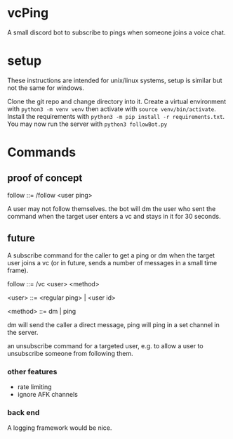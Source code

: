 # vcPing
A small discord bot to subscribe to pings when someone joins a voice chat.

# setup

These instructions are intended for unix/linux systems, setup is similar but not the same for windows.  

Clone the git repo and change directory into it.  Create a virtual environment with `python3 -m venv venv` then activate with `source venv/bin/activate`.  Install the requirements with `python3 -m pip install -r requirements.txt`.  You may now run the server with `python3 followBot.py`

# Commands

## proof of concept

follow ::= /follow \<user ping\>

A user may not follow themselves.  the bot will dm the user who sent the command when the target user enters a vc and stays in it for 30 seconds.  

## future

A subscribe command for the caller to get a ping or dm when the target user joins a vc (or in future, sends a number of messages in a small time frame).

follow ::= /vc \<user\> \<method\>

\<user\> ::= \<regular ping\> | \<user id\>

\<method\> ::= dm | ping

dm will send the caller a direct message, ping will ping in a set channel in the server.  

an unsubscribe command for a targeted user, e.g. to allow a user to unsubscribe someone from following them.  

### other features

- rate limiting
- ignore AFK channels

### back end

A logging framework would be nice.  
